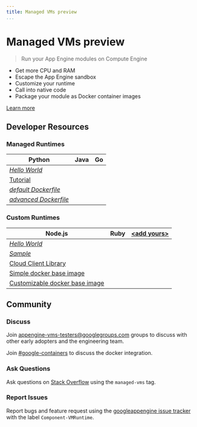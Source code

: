 ```yaml
---
title: Managed VMs preview
...
```

# Managed VMs preview

> Run your App Engine modules on Compute Engine

- Get more CPU and RAM
- Escape the App Engine sandbox
- Customize your runtime
- Call into native code
- Package your module as Docker container images

[Learn more](https://developers.google.com/appengine/docs/managed-vms/)

<script type="text/javascript" src="https://asciinema.org/a/11030.js" id="asciicast-11030" async></script>

## Developer Resources

### Managed Runtimes

<i class="icon-python"></i> Python        | <i class="icon-java-duke"></i> Java         | Go
------------- | ------------ | ------------
<i class="fa fa-git"></i> [*Hello World*](#)  |  |  |
<i class="fa fa-git"></i> [Tutorial](https://github.com/GoogleCloudPlatform/appengine-vm-fortunespeak-python)  |  |  |
[*default Dockerfile*](#) |  |  |
[*advanced Dockerfile*](#)  |  |  |

### Custom Runtimes

<i class="icon-nodejs"></i> Node.js       | <i class="icon-ruby"></i> Ruby         | [&lt;add yours&gt;](#)
------------- | ------------ | ------------
<i class="fa fa-git"></i> [*Hello World*](#)  | | |
<i class="fa fa-git"></i> [*Sample*](#)  | | |
<i class="fa fa-git"></i> [Cloud Client Library](https://github.com/GoogleCloudPlatform/gcloud-nodejs)  | | |
[Simple docker base image](https://registry.hub.docker.com/u/google/nodejs-runtime) |  | |
[Customizable docker base image](https://registry.hub.docker.com/u/google/nodejs) | | |

## Community

### <i class="fa fa-bullhorn"></i> Discuss

Join [appengine-vms-testers@googlegroups.com](https://groups.google.com/forum/#!forum/app-engine-managed-vms) groups to discuss with other early adopters and the engineering team.

Join [#google-containers](http://webchat.freenode.net/?channels=google-containers) to discuss the docker integration.

### <i class="fa fa-stack-overflow"></i> Ask Questions

Ask questions on [Stack Overflow](http://stackoverflow.com/questions/tagged/managed-vms) using the `managed-vms` tag.

### <i class="fa fa-bug"></i> Report Issues

Report bugs and feature request using the [googleappengine issue tracker](https://code.google.com/p/googleappengine/wiki/FilingIssues?tm=3) with the label `Component-VMRuntime`.
